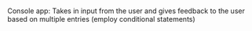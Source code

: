 # 



Console app: Takes in input from the user and gives feedback to the user based on multiple entries (employ conditional statements)
